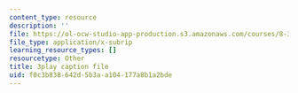 ```yaml
---
content_type: resource
description: ''
file: https://ol-ocw-studio-app-production.s3.amazonaws.com/courses/8-333-statistical-mechanics-i-statistical-mechanics-of-particles-fall-2013/f0c3b838642d5b3aa104177a8b1a2bde_ckUyxmwaC5E.vtt
file_type: application/x-subrip
learning_resource_types: []
resourcetype: Other
title: 3play caption file
uid: f0c3b838-642d-5b3a-a104-177a8b1a2bde
---
```


